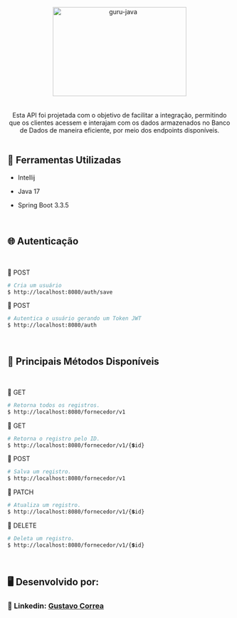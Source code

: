 <div align="center"> <br> 
  <img align="center" alt="guru-java" height="200" width="300" src="https://cdn.jsdelivr.net/gh/devicons/devicon@latest/icons/spring/spring-original.svg" />
</div> <br>  <br> 


<div align="center"> 
  Esta API foi projetada com o objetivo de facilitar a integração, permitindo que os clientes acessem e interajam com os dados armazenados no Banco de Dados de maneira eficiente, por meio dos endpoints   
  disponíveis.
</div>


 <br> 


## 🚀 Ferramentas Utilizadas

* Intellij

* Java 17

* Spring Boot 3.3.5

  <br> 


## 🌐 Autenticação

 <br>

 🔹 POST
```bash
# Cria um usuário
$ http://localhost:8080/auth/save
```

 🔹 POST
```bash
# Autentica o usuário gerando um Token JWT
$ http://localhost:8080/auth
```

 <br>


## 🔶 Principais Métodos Disponíveis

 <br> 

🔹 GET
```bash
# Retorna todos os registros.
$ http://localhost:8080/fornecedor/v1
```

🔹 GET
```bash
# Retorna o registro pelo ID.
$ http://localhost:8080/fornecedor/v1/{💲id}
```

🔹 POST
```bash
# Salva um registro.
$ http://localhost:8080/fornecedor/v1
```

🔹 PATCH
```bash
# Atualiza um registro.
$ http://localhost:8080/fornecedor/v1/{💲id}
```

🔹 DELETE
```bash
# Deleta um registro.
$ http://localhost:8080/fornecedor/v1/{💲id}
```

<br> 

## 🖥️ Desenvolvido por:

### 📝 Linkedin: [Gustavo Correa](https://www.linkedin.com/in/gustavo-chauar-correa-946168269/)
